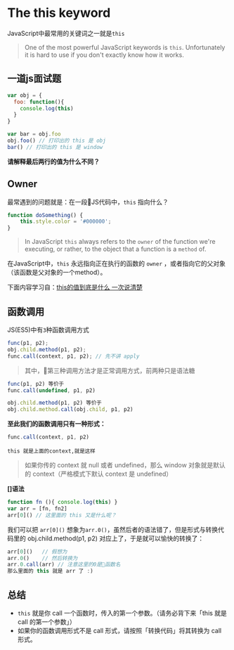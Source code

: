 # The this keyword

JavaScript中最常用的关键词之一就是`this`
> One of the most powerful JavaScript keywords is `this`. Unfortunately it is hard to use if you don't exactly know how it works.

## 一道js面试题
```js
var obj = {
  foo: function(){
    console.log(this)
  }
}

var bar = obj.foo
obj.foo() // 打印出的 this 是 obj
bar() // 打印出的 this 是 window
```
**请解释最后两行的值为什么不同？**

## Owner
最常遇到的问题就是：在一段JS代码中，`this` 指向什么？
```js
function doSomething() {
    this.style.color = '#000000';
}
```
> In JavaScript `this` always refers to the `owner` of the function we're executing, or rather, to the object that a function is a `method` of.  

在JavaScript中，`this` 永远指向正在执行的函数的 `owner` ，或者指向它的父对象（该函数是父对象的一个method）。

下面内容学习自：[this的值到底是什么 一次说清楚](https://zhuanlan.zhihu.com/p/23804247)

## 函数调用
JS(ES5)中有`3`种函数调用方式
```js
func(p1, p2);
obj.child.method(p1, p2);
func.call(context, p1, p2); // 先不讲 apply
```
> 其中，第三种调用方法才是正常调用方式，前两种只是语法糖
```js
func(p1, p2) 等价于
func.call(undefined, p1, p2)

obj.child.method(p1, p2) 等价于
obj.child.method.call(obj.child, p1, p2)
```
**至此我们的函数调用只有一种形式：**
```js
func.call(context, p1, p2)
```
`this 就是上面的context,就是这样`
> 如果你传的 context 就 null 或者 undefined，那么 window 对象就是默认的 context（严格模式下默认 context 是 undefined）

**[]语法**
```js
function fn (){ console.log(this) }
var arr = [fn, fn2]
arr[0]() // 这里面的 this 又是什么呢？
```
我们可以把 `arr[0]()` 想象为`arr.0()`，虽然后者的语法错了，但是形式与转换代码里的 obj.child.method(p1, p2) 对应上了，于是就可以愉快的转换了：
```js
arr[0]()   // 假想为    
arr.0()    // 然后转换为 
arr.0.call(arr) // 注意这里的0是函数名
那么里面的 this 就是 arr 了 :)
```

## 总结
* `this` 就是你 call 一个函数时，传入的第一个参数。（请务必背下来「this 就是 call 的第一个参数」）
* 如果你的函数调用形式不是 call 形式，请按照「转换代码」将其转换为 call 形式。






